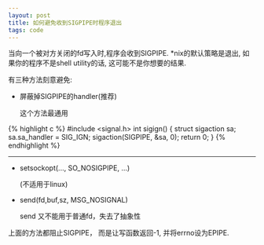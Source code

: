 ```yaml
---
layout: post
title: 如何避免收到SIGPIPE时程序退出
tags: code
---
```


当向一个被对方关闭的fd写入时,程序会收到SIGPIPE. *nix的默认策略是退出, 如果你的程序不是shell utility的话, 这可能不是你想要的结果.

有三种方法刻意避免:

- 屏蔽掉SIGPIPE的handler(推荐)

    这个方法最通用

{% highlight c %}
#include <signal.h>
int sigign() {
	struct sigaction sa;
	sa.sa_handler = SIG_IGN;
	sigaction(SIGPIPE, &sa, 0);
	return 0;
}
{% endhighlight %}

-----

- setsockopt(..., SO_NOSIGPIPE, ...)

    (不适用于linux)

- send(fd,buf,sz, MSG_NOSIGNAL)

    send 又不能用于普通fd，失去了抽象性


上面的方法都阻止SIGPIPE， 而是让写函数返回-1, 并将errno设为EPIPE.

